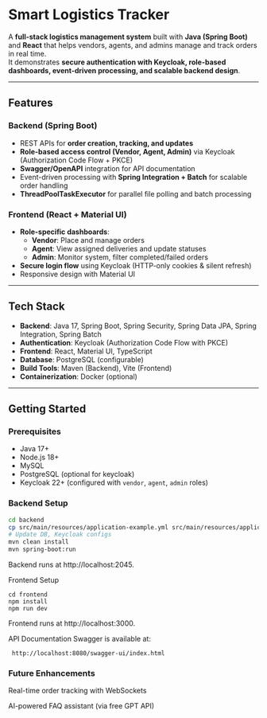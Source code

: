 # Smart Logistics Tracker

A **full-stack logistics management system** built with **Java (Spring Boot)** and **React** that helps vendors, agents, and admins manage and track orders in real time.  
It demonstrates **secure authentication with Keycloak, role-based dashboards, event-driven processing, and scalable backend design**.

---

## Features

### Backend (Spring Boot)
- REST APIs for **order creation, tracking, and updates**
- **Role-based access control (Vendor, Agent, Admin)** via Keycloak (Authorization Code Flow + PKCE)
- **Swagger/OpenAPI** integration for API documentation
- Event-driven processing with **Spring Integration + Batch** for scalable order handling
- **ThreadPoolTaskExecutor** for parallel file polling and batch processing

### Frontend (React + Material UI)
- **Role-specific dashboards**:
    - **Vendor**: Place and manage orders
    - **Agent**: View assigned deliveries and update statuses
    - **Admin**: Monitor system, filter completed/failed orders
- **Secure login flow** using Keycloak (HTTP-only cookies & silent refresh)
- Responsive design with Material UI

---

## Tech Stack

- **Backend**: Java 17, Spring Boot, Spring Security, Spring Data JPA, Spring Integration, Spring Batch
- **Authentication**: Keycloak (Authorization Code Flow with PKCE)
- **Frontend**: React, Material UI, TypeScript
- **Database**: PostgreSQL (configurable)
- **Build Tools**: Maven (Backend), Vite (Frontend)
- **Containerization**: Docker (optional)

---

## Getting Started

### Prerequisites
- Java 17+
- Node.js 18+
- MySQL
- PostgreSQL (optional for keycloak)
- Keycloak 22+ (configured with `vendor`, `agent`, `admin` roles)

### Backend Setup
```bash
cd backend
cp src/main/resources/application-example.yml src/main/resources/application.yml
# Update DB, Keycloak configs
mvn clean install
mvn spring-boot:run
```
Backend runs at http://localhost:2045.

Frontend Setup
```
cd frontend
npm install
npm run dev
```
Frontend runs at http://localhost:3000.

API Documentation
Swagger is available at:
```
 http://localhost:8080/swagger-ui/index.html
```
### Future Enhancements
Real-time order tracking with WebSockets

AI-powered FAQ assistant (via free GPT API)



